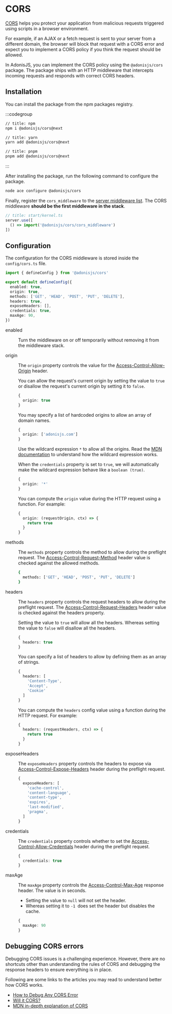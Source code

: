 # CORS

[CORS](https://developer.mozilla.org/en-US/docs/Web/HTTP/CORS) helps you protect your application from malicious requests triggered using scripts in a browser environment. 

For example, if an AJAX or a fetch request is sent to your server from a different domain, the browser will block that request with a CORS error and expect you to implement a CORS policy if you think the request should be allowed.

In AdonisJS, you can implement the CORS policy using the `@adonisjs/cors` package. The package ships with an HTTP middleware that intercepts incoming requests and responds with correct CORS headers.

## Installation

You can install the package from the npm packages registry.


:::codegroup


```sh
// title: npm
npm i @adonisjs/cors@next
```

```sh
// title: yarn
yarn add @adonisjs/cors@next
```

```sh
// title: pnpm
pnpm add @adonisjs/cors@next
```

:::

After installing the package, run the following command to configure the package.

```sh
node ace configure @adonisjs/cors
```

Finally, register the `cors_middleware` to the [server middleware list](../http/middleware.md#server-middleware). The CORS middleware **should be the first middleware in the stack**.

```ts
// title: start/kernel.ts
server.use([
  () => import('@adonisjs/cors/cors_middleware')
])
```

## Configuration

The configuration for the CORS middleware is stored inside the `config/cors.ts` file. 

```ts
import { defineConfig } from '@adonisjs/cors'

export default defineConfig({
  enabled: true,
  origin: true,
  methods: ['GET', 'HEAD', 'POST', 'PUT', 'DELETE'],
  headers: true,
  exposeHeaders: [],
  credentials: true,
  maxAge: 90,
})
```

<dl>

<dt>

enabled

</dt>

<dd>

Turn the middleware on or off temporarily without removing it from the middleware stack.

</dd>

<dt>

origin

</dt>

<dd>

The `origin` property controls the value for the [Access-Control-Allow-Origin](https://developer.mozilla.org/en-US/docs/Web/HTTP/Headers/Access-Control-Allow-Origin) header.

You can allow the request's current origin by setting the value to `true` or disallow the request's current origin by setting it to `false`.

```ts
{
  origin: true
}
```

You may specify a list of hardcoded origins to allow an array of domain names.

```ts
{
  origin: ['adonisjs.com']
}
```

Use the wildcard expression `*` to allow all the origins. Read the [MDN documentation](https://developer.mozilla.org/en-US/docs/Web/HTTP/Headers/Access-Control-Allow-Origin#directives) to understand how the wildcard expression works.

When the `credentials` property is set to `true`, we will automatically make the wildcard expression behave like a `boolean (true)`. 

```ts
{
  origin: '*'
}
```

You can compute the `origin` value during the HTTP request using a function. For example:

```ts
{
  origin: (requestOrigin, ctx) => {
    return true
  }
}
```

</dd>

<dt>

methods

</dt>

<dd>

The `methods` property controls the method to allow during the preflight request. The [Access-Control-Request-Method](https://developer.mozilla.org/en-US/docs/Web/HTTP/Headers/Access-Control-Request-Method) header value is checked against the allowed methods.

```sh
{
  methods: ['GET', 'HEAD', 'POST', 'PUT', 'DELETE']
}
```

</dd>

<dt>

headers

</dt>

<dd>

The `headers` property controls the request headers to allow during the preflight request. The [Access-Control-Request-Headers](https://developer.mozilla.org/en-US/docs/Web/HTTP/Headers/Access-Control-Request-Headers) header value is checked against the headers property.

Setting the value to `true` will allow all the headers. Whereas setting the value to `false` will disallow all the headers.

```ts
{
  headers: true
}
```

You can specify a list of headers to allow by defining them as an array of strings.

```ts
{
  headers: [
    'Content-Type',
    'Accept',
    'Cookie'
  ]
}
```

You can compute the `headers` config value using a function during the HTTP request. For example:

```ts
{
  headers: (requestHeaders, ctx) => {
    return true
  }
}
```

</dd>

<dt>

exposeHeaders

</dt>

<dd>

The `exposeHeaders` property controls the headers to expose via [Access-Control-Expose-Headers](https://developer.mozilla.org/en-US/docs/Web/HTTP/Headers/Access-Control-Expose-Headers) header during the preflight request.

```ts
{
  exposeHeaders: [
    'cache-control',
    'content-language',
    'content-type',
    'expires',
    'last-modified',
    'pragma',
  ]
}
```

</dd>

<dt>

credentials

</dt>

<dd>

The `credentials` property controls whether to set the [Access-Control-Allow-Credentials](https://developer.mozilla.org/en-US/docs/Web/HTTP/Headers/Access-Control-Allow-Credentials) header during the preflight request.

```ts
{
  credentials: true
}
```

</dd>

<dt>

maxAge

</dt>

<dd>

The `maxAge` property controls the [Access-Control-Max-Age](https://developer.mozilla.org/en-US/docs/Web/HTTP/Headers/Access-Control-Max-Age) response header. The value is in seconds.

- Setting the value to `null` will not set the header.
- Whereas setting it to `-1 `does set the header but disables the cache.

```ts
{
  maxAge: 90
}
```

</dd>

</dl>

## Debugging CORS errors
Debugging CORS issues is a challenging experience. However, there are no shortcuts other than understanding the rules of CORS and debugging the response headers to ensure everything is in place.

Following are some links to the articles you may read to understand better how CORS works.

- [How to Debug Any CORS Error](https://httptoolkit.com/blog/how-to-debug-cors-errors/)
- [Will it CORS?](https://httptoolkit.com/will-it-cors/)
- [MDN in-depth explanation of CORS](https://developer.mozilla.org/en-US/docs/Web/HTTP/CORS)
